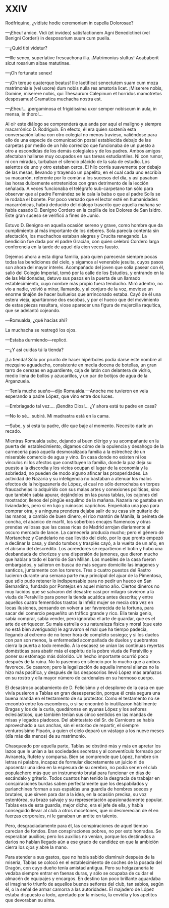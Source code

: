 # XXIV

Rodfriquine, ¿vidiste hodie ceremoniam in capella Dolorosae?

—¡Eheu! amice. Vidi (et invideo) satisfactionem Agni Benedictinei (vel Benigni
Corderi) in desposorium suum cum puella.

—¿Quid tibi videtur?

—Ille senex, superlative frescachona illa. ¡Matrimonius slultus! Acababerit
sicut rosarium albae matutinae.

—¡Oh fortunate senex!

—¡Oh terque quaterque beatus! Ille laetificat senectutem suam cum moza
matrimoniale (vel uxore) dum nobis nulla res amatoria licet. ¡Miserere nobis,
Domine, miserere nobis, qui Thesaurum Calepinum et horridos mamotretos
desposamus! Gramatica muchacha nostra est.

—¡Eheu!... ¡pergaminosa et frigidissima uxor semper nobiscum in aula, in mensa,
in thoro!...

Al oír este diálogo se comprenderá que anda por aquí el maligno y siempre
macarrónico D. Rodriguín. En efecto, él era quien sostenía esta conversación
latina con otro colegial no menos travieso, valiéndose para ello de una especie
de comunicación postal establecida debajo de las carpetas por medio de un hilo
corredizo que funcionaba de un puesto a otro a escondidas de los demás
colegiales y de los padres. Ambos amigos afectaban hallarse muy ocupados en sus
tareas estudiantiles. Ni con rumor, ni con miradas, turbaban el silencio
plácido de la sala de estudio. Los asientos de uno y otro estaban cerca. El
hilo corría suavemente por debajo de las mesas, llevando y trayendo un
papelito, en el cual cada uno escribía su macarrón, referente por lo común
a los sucesos del día, y así pasaban las horas dulcemente entretenidos con gran
detrimento de la lección señalada. A veces funcionaba el telégrafo
sub-carpetano tan sólo para observar que al padre Fernández se le caía la baba
o que al padre Solís se le rodaba el bonete. Por poco versado que el lector
esté en humanidades macarrónicas, habrá deducido del diálogo trascrito que
aquella mañana se había casado D. Benigno Cordero en la capilla de los Dolores
de San Isidro. Este gran suceso se verificó a fines de Junio.

Estuvo D. Benigno en aquella ocasión sereno y grave, como hombre que da
cumplimiento al más importante de los deberes. Sola parecía contenta sin
afectación, los muchachos estaban alegres y Crucita renegando. La bendición fue
dada por el padre Gracián, con quien celebró Cordero larga conferencia en la
tarde de aquel día cien veces fausto.

Dejemos ahora a esta digna familia, para quien parecerán siempre pocas todas
las bendiciones del cielo, y sigamos al venerable jesuita, cuyos pasos son
ahora del mayor interés. Acompañado del joven que solía pasear con él, salió
del Colegio Imperial, tomó por la calle de los Estudios, y entrando en la de
las Maldonadas, detuvo sus pasos en la puerta de un llamado establecimiento,
cuyo nombre más propio fuera tenducho. Miró adentro, no vio a nadie, volvió
a mirar, llamando, y al conjuro de la voz, moviose un enorme tinajón de hacer
buñuelos que arrinconado estaba. Cayó de él una estera vieja, apartáronse dos
escobas, y por el hueco que del movimiento de estas piezas resultara, viose
aparecer una figura de mujercilla raquítica, que se adelantó cojeando.

—Romualda, ¿qué hacías ahí?

La muchacha se restregó los ojos.

—Estaba durmiendo—replicó.

—¿Y así cuidas tú la tienda?

¡La tienda! Sólo por prurito de hacer hipérboles podía darse este nombre al
mezquino aguaducho, consistente en media docena de botellas, un gran tarro de
cerezas en aguardiente, caja de latón con delantera de vidrio, medio llena de
bollos y azucarillos, y un par de botijos de agua de la Arganzuela.

—Tenía mucho sueño—dijo Romualda.—Anoche me tuvieron en vela esperando a padre
López, que vino entre dos luces.

—Embriagado tal vez.... ¡Bendito Dios!... ¿Y ahora está tu padre en casa?

—No lo sé... subirá. Mi madrastra está en la cama.

—Sube, y si está tu padre, dile que baje al momento. Necesito darle un recado.

Mientras Romualda sube, dejando al buen clérigo y su acompañante en la puerta
del establecimiento, digamos cómo de la opulencia y desahogo de la carnecería
pasó aquella desmoralizada familia a la estrechez de un miserable comercio de
agua y vino. En casa donde no existen ni los vínculos ni los afectos que
constituyen la familia, donde la paz deja su puesto a la discordia y los vicios
ocupan el lugar de la economía y la sobriedad, no pueden de modo alguno afincar
las prosperidades. La actividad de Nazaria y su inteligencia no bastaban
a atenuar los malos efectos de la holgazanería de López, el cual no sólo
derrochaba en torpes fraucachelas lo adquirido con sus malas artes y conexiones
políticas, sino que también sabía apurar, dejándolos en las puras tablas, los
cajones del mostrador, llenos del pingüe esquilmo de la mañana. Nazaria no
gastaba en liviandades, pero sí en lujo y ruinosos caprichos. Empeñaba una joya
para comprar otra, y a ninguna prendera dejaba salir de su casa sin quitarle de
las manos, a cambio de buen dinero, el rico mantón de Manila, la peineta de
concha, el abanico de marfil, los soberbios encajes flamencos y otras prendas
valiosas que las casas ricas de Madrid arrojan diariamente al oscuro mercado de
lance. La carnecería producía mucho; pero el género de Mortanchez y Candelario
no cae llovido del cielo, por lo que pronto empezó a declinar la casa, y dando
tumbos y traspiés cayó, a la vuelta de un año, en el abismo del descrédito. Los
acreedores se repartieron el botín y hubo una desbandada de chorizos y una
dispersión de jamones, que dieron mucho que hablar a todo el barrio de San
Millán. Los muebles de la casa fueron embargados, y salieron en busca de más
seguro domicilio las imágenes y santicos, juntamente con los toreros. Tres
o cuatro puestos del Rastro lucieron durante una semana parte muy principal del
ajuar de la Pimentosa, que sólo pudo retener lo indispensable para no pedir un
hueco en San Bernardino, fundado por Pontejos en aquel mismo año. Ciertos
dineros no muy lucidos que se salvaron del desastre casi por milagro sirvieron
a la viuda de Peralvillo para poner la tienda acuática antes descrita; y entre
aquellos cuatro fementidos trastos la infeliz mujer se mecía otra vez en locas
ilusiones, pensando en volver a ser favorecida de la fortuna, para sacar del
comercio pequeñito un tráfico grande y rico. Ella tenía genio, sabía comprar,
sabía vender, pero ignoraba el arte de guardar, que es el arte de enriquecer.
Su mala estrella o su naturaleza física y moral (que esto no está bien
averiguado) le agravaron el mal que ha tiempo padecía, llegando al extremo de
no tener hora de completo sosiego; y si los duelos con pan son menos, la
enfermedad acompañada de duelos y quebrantos cierra la puerta a todo remedio.
A la escasez se unían las continuas reyertas domésticas para abatir más el
espíritu de la pobre viuda de Peralvillo y poner su estómago más dolorido. Un
hecho importante ocurrió poco después de la ruina. No lo pasemos en silencio
por lo mucho que a ambos favorece. Se casaron; pero la legalización de aquella
inmoral alianza no la hizo más pacífica, y después de los desposorios llevó
López más arañazos en su rostro y ella mayor número de cardenales en su hermoso
cuerpo.

El desastroso acabamiento de D. Felicísimo y el desplome de la casa en que
vivía pusieron a Tablas en gran desesperación, porque él creía segura una buena
manda en el testamento de su protector. Como el testamento no se encontró entre
los escombros, o si se encontró lo inutilizaron hábilmente Bragas y los de la
curia, quedáronse en ayunas López y los señores eclesiásticos, que también
tenían sus cinco sentidos en las mandas de misas y legados piadosos. Del
abintestato del Sr. de Carnicero se había aprovechado a sus anchas, sin el
estorbo de repartir, el siempre venturosísimo Pipaón, a quien el cielo deparó
un vástago a los nueve meses (día más día menos) de su matrimonio.

Chasqueado por aquella parte, Tablas se obstinó más y más en apretar los lazos
que le unían a las sociedades secretas y al conventículo formado por Aviraneta,
Rufete y comparsa. Bien se comprende que López, hombre sin letras ni palabra,
incapaz de formular discretamente un juicio ni de aposentar una idea en la
espesura de su cerebro, no podía ser en el club populachero más que un
instrumento brutal para funcionar en días de escándalo y griterío. Todos
cuantos han tenido la desgracia de trabajar en conspiraciones burdas saben
perfectamente que los despabilados y parlanchines forman a sus espaldas una
guardia de hombres soeces y brutales, que sirven para dar a la idea, en la
ocasión precisa, su voz estentórea, su brazo salvaje y su representación
apasionadamente popular. Tablas era de esta guardia, mejor dicho, era el jefe
de ella, y había conseguido llevar al club a otros mocetones, que ni
desmerecían de él en fuerzas corporales, ni le ganaban un ardite en talento.

Pero, desgraciadamente para él, las conspiraciones de aquel tiempo carecían de
fondos. Eran conspiraciones pobres, no por esto honradas. Se esperaban
auxilios; pero los auxilios no venían, porque los destinados a darlos no habían
llegado aún a ese grado de candidez en que la ambición cierra los ojos y abre
la mano.

Para atender a sus gastos, que no había sabido disminuir después de la miseria,
Tablas se colocó en el establecimiento de coches de la posada del Dragón, con
cuyo dueño tenía amistad antigua. Pero su holgazanería le vedaba siempre entrar
en faenas duras, y sólo se ocupaba de cuidar el almacén de equipajes
y encargos. En destino tan poco brillante aguardaba el imaginario triunfo de
aquellos buenos señores del club, tan sabios, según él, o la señal de armar
camorra a las autoridades. El majadero de López estaba dispuesto a todo,
apretado por la miseria, la envidia y los apetitos que devoraban su alma.
